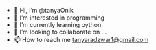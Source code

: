 - 👋 Hi, I’m @tanyaOnik
- 👀 I’m interested in programming
- 🌱 I’m currently learning python
- 💞️ I’m looking to collaborate on ...
- 📫 How to reach me tanyaradzwar1@gmail.com

<!---
tanyaOnik/tanyaOnik is a ✨ special ✨ repository because its `README.md` (this file) appears on your GitHub profile.
You can click the Preview link to take a look at your changes.
--->
